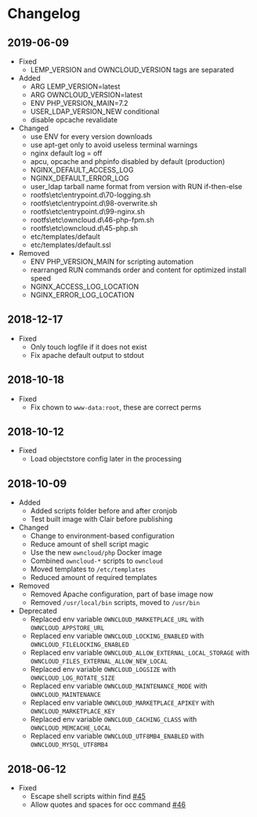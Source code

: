 # Changelog

## 2019-06-09

* Fixed
  * LEMP_VERSION and OWNCLOUD_VERSION tags are separated
* Added
  * ARG LEMP_VERSION=latest
  * ARG OWNCLOUD_VERSION=latest
  * ENV PHP_VERSION_MAIN=7.2
  * USER_LDAP_VERSION_NEW conditional
  * disable opcache revalidate
* Changed
  * use ENV for every version downloads
  * use apt-get only to avoid useless terminal warnings
  * nginx default log = off
  * apcu, opcache and phpinfo disabled by default (production)
  * NGINX_DEFAULT_ACCESS_LOG
  * NGINX_DEFAULT_ERROR_LOG
  * user_ldap tarball name format from version with RUN if-then-else
  * rootfs\etc\entrypoint.d\70-logging.sh
  * rootfs\etc\entrypoint.d\98-overwrite.sh
  * rootfs\etc\entrypoint.d\99-nginx.sh
  * rootfs\etc\owncloud.d\46-php-fpm.sh
  * rootfs\etc\owncloud.d\45-php.sh
  * etc/templates/default
  * etc/templates/default.ssl
* Removed
  * ENV PHP_VERSION_MAIN for scripting automation
  * rearranged RUN commands order and content for optimized install speed
  * NGINX_ACCESS_LOG_LOCATION
  * NGINX_ERROR_LOG_LOCATION

## 2018-12-17

* Fixed
  * Only touch logfile if it does not exist
  * Fix apache default output to stdout

## 2018-10-18

* Fixed
  * Fix chown to `www-data:root`, these are correct perms

## 2018-10-12

* Fixed
  * Load objectstore config later in the processing

## 2018-10-09

* Added
  * Added scripts folder before and after cronjob
  * Test built image with Clair before publishing
* Changed
  * Change to environment-based configuration
  * Reduce amount of shell script magic
  * Use the new `owncloud/php` Docker image
  * Combined `owncloud-*` scripts to `owncloud`
  * Moved templates to `/etc/templates`
  * Reduced amount of required templates
* Removed
  * Removed Apache configuration, part of base image now
  * Removed `/usr/local/bin` scripts, moved to `/usr/bin`
* Deprecated
  * Replaced env variable `OWNCLOUD_MARKETPLACE_URL` with `OWNCLOUD_APPSTORE_URL`
  * Replaced env variable `OWNCLOUD_LOCKING_ENABLED` with `OWNCLOUD_FILELOCKING_ENABLED`
  * Replaced env variable `OWNCLOUD_ALLOW_EXTERNAL_LOCAL_STORAGE` with `OWNCLOUD_FILES_EXTERNAL_ALLOW_NEW_LOCAL`
  * Replaced env variable `OWNCLOUD_LOGSIZE` with `OWNCLOUD_LOG_ROTATE_SIZE`
  * Replaced env variable `OWNCLOUD_MAINTENANCE_MODE` with `OWNCLOUD_MAINTENANCE`
  * Replaced env variable `OWNCLOUD_MARKETPLACE_APIKEY` with `OWNCLOUD_MARKETPLACE_KEY`
  * Replaced env variable `OWNCLOUD_CACHING_CLASS` with `OWNCLOUD_MEMCACHE_LOCAL`
  * Replaced env variable `OWNCLOUD_UTF8MB4_ENABLED` with `OWNCLOUD_MYSQL_UTF8MB4`

## 2018-06-12

* Fixed
  * Escape shell scripts within find [#45](https://github.com/owncloud-docker/base/issues/45)
  * Allow quotes and spaces for occ command [#46](https://github.com/owncloud-docker/base/issues/46)
